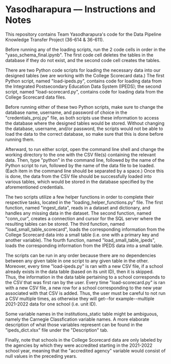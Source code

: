 # Yasodharapura –– Instructions and Notes
This repository contains Team Yasodharapura's code for the Data Pipeline Knowledge Transfer Project (36-614 &amp; 36-611).

Before running any of the loading scripts, run the 2 code cells in order in the "yaso_schema_final.ipynb". The first code cell deletes the tables in the database if they do not exist, and the second code cell creates the tables. 

There are two Python code scripts for loading the necessary data into our designed tables (we are working with the College Scorecard data.) The first Python script, named "load-ipeds.py", contains code for loading data from the Integrated Postsecondary Education Data System (IPEDS); the second script, named "load-scorecard.py", contains code for loading data from the College Scorecard data files.

Before running either of these two Python scripts, make sure to change the database name, username, and password of choice in the "credentials_proj.py" file, as both scripts use these information to access the database where the designed tables would be stored. Without changing the database, username, and/or password, the scripts would not be able to load the data to the correct database, so make sure that this is done before running them.

Afterward, to run either script, open the command line shell and change the working directory to the one with the CSV file(s) containing the relevant data. Then, type "python" in the command line, followed by the name of the Python script to run, followed by the name of the data file to be loaded. (Each item in the command line should be separated by a space.) Once this is done, the data from the CSV file should be successfully loaded into various tables, which would be stored in the database specified by the aforementioned credentials.

The two scripts utilize a few helper functions in order to complete their respective tasks, located in the "loading_helper_functions.py" file. The first function, named "ingest_data", reads in a dataset and dictionary, and handles any missing data in the dataset. The second function, named "conn_cur", creates a connection and cursor for the SQL server where the resulting tables can be stored. The third function, named "load_small_table_scorecard", loads the corresponding information from the College Scorecard data into a small table (i.e. one with a primary key and another variable). The fourth function, named "load_small_table_ipeds", loads the corresponding information from the IPEDS data into a small table.

The scripts can be run in any order because there are no dependencies between any given table in one script to any given table in the other. Moreover, every time "load-ipeds.py" is ran with a new CSV file, if a school already exists in the data table (based on its unit ID), then it is skipped. Thus, the information in the data table pertaining to a school corresponds to the CSV that was first ran by the user. Every time "load-scorecard.py" is ran with a new CSV file, a new row for a school corresponding to the new year associated with that CSV is added. Thus, the user must be careful to not run a CSV multiple times, as otherwise they will get--for example--multiple 2021-2022 data for one school (i.e. unit ID).

Some variable names in the institutions_static table might be ambiguous, namely the Carnegie Classfication variable names. A more elaborate description of what those variables represent can be found in the "ipeds_dict.xlsx" file under the "Description" tab. 

Finally, note that schools in the College Scorecard data are only labeled by the agencies by which they were accredited starting in the 2021-2022 school year, meaning that the "accredited agency" variable would consist of null values in the preceding years.
